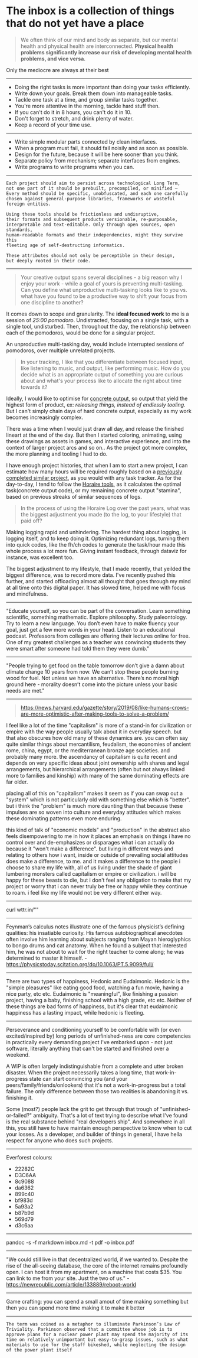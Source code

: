 # The inbox is a collection of things that do not yet have a place

>We often think of our mind and body as separate, but our mental health and physical health are interconnected. **Physical health problems significantly increase our risk of developing mental health problems, and vice versa**.

Only the mediocre are always at their best

----------------------------------

-   Doing the right tasks is more important than doing your tasks efficiently.
-   Write down your goals. Break them down into manageable tasks.
-   Tackle one task at a time, and group similar tasks together.
-   You're more attentive in the morning, tackle hard stuff then.
-   If you can't do it in 8 hours, you can't do it in 10.
-   Don't forget to stretch, and drink plenty of water.
-   Keep a record of your time use.

----

-   Write simple modular parts connected by clean interfaces.
-   When a program must fail, it should fail noisily and as soon as possible.
-   Design for the future, because it will be here sooner than you think.
-   Separate policy from mechanism; separate interfaces from engines.
-   Write programs to write programs when you can.

---

```
Each project should aim to persist across technological Long Term, 
not one part of it should be prebuilt, precompiled, or minified — 
Every method should be specific, unobfuscated, and each one carefully 
chosen against general-purpose libraries, frameworks or wasteful foreign entities.

Using these tools should be frictionless and undisruptive, 
their formats and subsequent products versionable, re-purposable, 
interpretable and text-editable. Only through open sources, open standards, 
human-readable formats and their independencies, might they survive this 
fleeting age of self-destructing informatics.

These attributes should not only be perceptible in their design, 
but deeply rooted in their code.
```

---

> Your creative output spans several disciplines - a big reason why I enjoy your work - while a goal of yours is preventing multi-tasking. Can you define what unproductive multi-tasking looks like to you vs. what have you found to be a productive way to shift your focus from one discipline to another?

It comes down to scope and granularity. The **ideal focused work** to me is a session of _25:00 pomodoro_. Undistracted, focusing on a single task, with a single tool, undisturbed. Then, throughout the day, the relationship between each of the pomodoros, would be done for a singular project.

An unproductive multi-tasking day, would include interrupted sessions of pomodoros, over multiple unrelated projects.

> In your tracking, I like that you differentiate between focused input, like listening to music, and output, like performing music. How do you decide what is an appropriate output of something you are curious about and what's your process like to allocate the right about time towards it?

Ideally, I would like to optimise for [concrete output](http://wiki.xxiivv.com/horaire), so output that yield the highest form of product, ex: _releasing things, instead of endlessly tooling_. But I can't simply chain days of hard concrete output, especially as my work becomes increasingly complex.

There was a time when I would just draw all day, and release the finished lineart at the end of the day. But then I started coloring, animating, using these drawings as assets in games, and interactive experience, and into the context of larger project arcs and so on.. As the project got more complex, the more planning and tooling I had to do.

I have enough project histories, that when I am to start a new project, I can estimate how many hours will be required roughly based on a [previously completed similar project](http://wiki.xxiivv.com/oquonie:journal), as you would with any task tracker. As for the day-to-day, I tend to follow the [Horaire tools](http://wiki.xxiivv.com/dashboard), as it calculates the optimal task(concrete output code), or my remaining concrete output "stamina", based on previous streaks of similar sequences of logs.

> In the process of using the Horaire Log over the past years, what was the biggest adjustment you made (to the log, to your lifestyle) that paid off?

Making logging rapid and unhindering. The hardest thing about logging, is logging itself, and to keep doing it. Optimizing redundant logs, turning them into quick codes, like the fh/ch codes to generate the task/hour made this whole process a lot more fun. Giving instant feedback, through dataviz for instance, was excellent too.

The biggest adjustment to my lifestyle, that I made recently, that yeilded the biggest difference, was to record more data. I've recently pushed this further, and started offloading almost all thought that goes through my mind at all time onto this digital paper. It has slowed time, helped me with focus and mindfulness.

---

"Educate yourself, so you can be part of the conversation. Learn something scientific, something mathematic. Explore philosophy. Study paleontology. Try to learn a new language. You don’t even have to make fluency your goal, just get a few more words in your head. Listen to an educational podcast. Professors from colleges are offering their lectures online for free. One of my greatest challenges as a teacher was convincing students they were smart after someone had told them they were dumb."

---

"People trying to get food on the table tomorrow don’t give a damn about climate change 10 years from now. We can’t stop these people burning wood for fuel. Not unless we have an alternative. There’s no moral high ground here - morality doesn’t come into the picture unless your basic needs are met."

---

> https://news.harvard.edu/gazette/story/2019/08/like-humans-crows-are-more-optimistic-after-making-tools-to-solve-a-problem/

I feel like a lot of the time "capitalism" is more of a stand-in for civilization or empire with the way people usually talk about it in everyday speech. but that also obscures how old many of these dynamics are. you can often say quite similar things about mercantilism, feudalism, the economies of ancient rome, china, egypt, or the mediterranean bronze age societies. and probably many more. the ascendancy of capitalism is quite recent and depends on very specific ideas about joint ownership with shares and legal arrangements, but hierarchical arrangements (often but not always linked more to families and kinship) with many of the same dominating effects are far older.

placing all of this on "capitalism" makes it seem as if you can swap out a "system" which is not particularly old with something else which is "better". but i think the "problem" is much more daunting than that because these impulses are so woven into culture and everyday attitudes which makes these dominating patterns even more enduring.

this kind of talk of "economic models" and "production" in the abstract also feels disempowering to me in how it places an emphasis on things i have no control over and de-emphasizes or disparages what i can actually do because it "won't make a difference". but living in different ways and relating to others how i want, inside or outside of prevailing social attitudes does make a difference, to me. and it makes a difference to the people i choose to share my life with, all of us living under the shade of giant lumbering monsters called capitalism or empire or civilization. i will be happy for these beasts to die, but i don't feel any obligation to make that my project or worry that i can never truly be free or happy while they continue to roam. i feel like my life would not be very different either way.

--- 

curl wttr.in/"<Melbourne>"

---

Feynman’s calculus notes illustrate one of the famous physicist’s defining qualities: his insatiable curiosity. His famous autobiographical anecdotes often involve him learning about subjects ranging from Mayan hieroglyphics to bongo drums and cat anatomy. When he found a subject that interested him, he was not about to wait for the right teacher to come along; he was determined to master it himself. - https://physicstoday.scitation.org/do/10.1063/PT.5.9099/full/

---

There are two types of happiness, Hedonic and Eudaimonic. Hedonic is the "simple pleasures" like eating good food, watching a fun movie, having a nice party, etc etc. Eudaimonic is "meaningful", like finishing a passion project, having a baby, finishing school with a high grade, etc etc. Neither of these things are bad forms of happiness, but it's clear that eudaimonic happiness has a lasting impact, while hedonic is fleeting.

---

Perseverance and conditioning yourself to be comfortable with (or even excited/inspired by) long periods of unfinished-ness are core competencies in practically every demanding project I've embarked upon - not just software, literally anything that can't be started and finished over a weekend.

A WIP is often largely indistinguishable from a complete and utter broken disaster. When the project necessarily takes a long time, that work-in-progress state can start convincing you (and your peers/family/friends/onlookers) that it's not a work-in-progress but a total failure. The only difference between those two realities is abandoning it vs. finishing it.

Some (most?) people lack the grit to get through that trough of "unfinished-or-failed?" ambiguity.
That's a lot of text trying to describe what I've found is the real substance behind "real developers ship".
And somewhere in all this, you still have to have maintain enough perspective to know when to cut your losses.
As a developer, and builder of things in general, I have hella respect for anyone who does such projects.

---

Everforest colours:
- 22282C
- D3C6AA
- 8c9088
- da6362
- 899c40
- bf983d
- 5a93a2
- b87b9d
- 569d79
- d3c6aa

---

pandoc -s -f markdown inbox.md -t pdf -o inbox.pdf

---

"We could still live in that decentralized world, if we wanted to. Despite the rise of the all-seeing database, the core of the internet remains profoundly open. I can host it from my apartment, on a machine that costs $35. You can link to me from your site. Just the two of us." - https://newrepublic.com/article/133889/reboot-world

---

Game crafting: you can spend a small amout of time making something but then you can spend more time making it to make it better

---

`The term was coined as a metaphor to illuminate Parkinson’s Law of Triviality. Parkinson observed that a committee whose job is to approve plans for a nuclear power plant may spend the majority of its time on relatively unimportant but easy-to-grasp issues, such as what materials to use for the staff bikeshed, while neglecting the design of the power plant itself`
